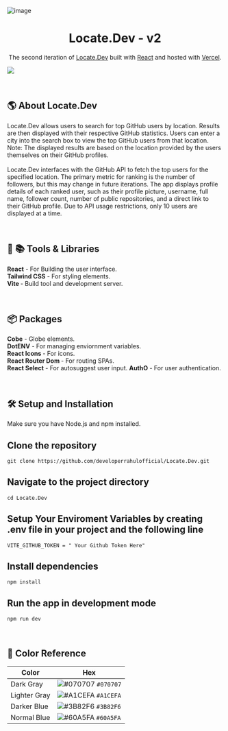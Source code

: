 ![image](https://github.com/developerrahulofficial/Locate.Dev/assets/83329806/1baac3e6-a638-473f-8714-d131a005d384)


<h1 align="center">
  Locate.Dev - v2
</h1>
<p align="center">
  The second iteration of <a href="https://location-git-jb69.vercel.app/" target="_blank">Locate.Dev</a> built with <a href="https://react.dev/" target="_blank">React</a> and hosted with <a href="https://vercel.com/" target="_blank">Vercel</a>.
</p>
<p align="center">
 
![](https://raw.githubusercontent.com/sheeehy/Geo-Git-v2/main/src/assets/GeogitHero.JPG)


<br>

## 🌎 About Locate.Dev

Locate.Dev allows users to search for top GitHub users by location. Results are then displayed with their respective GitHub statistics.
Users can enter a city into the search box to view the top GitHub users from that location. Note: The displayed results are based on the location provided by the users themselves on their GitHub profiles.
<br> <br>
Locate.Dev interfaces with the GitHub API to fetch the top users for the specified location. The primary metric for ranking is the number of followers, but this may change in future iterations.
The app displays profile details of each ranked user, such as their profile picture, username, full name, follower count, number of public repositories, and a direct link to their GitHub profile. Due to API usage restrictions, only 10 users are displayed at a time.

<br>




<p align="left">
 
 ## 🔧 📚 Tools & Libraries
   <b>React</b> - For Building the user interface.<br>
  <b>Tailwind CSS</b> - For styling elements.<br>
   <b>Vite </b> - Build tool and development server.
</p>

<br>

## 📦 Packages
   <b>Cobe</b> - Globe elements.<br>
  <b> DotENV</b> - For managing enviornment variables.<br>
   <b>React Icons </b> - For icons.<br>
   <b>React Router Dom </b> - For routing SPAs.<br>
    <b>React Select</b> - For autosuggest user input.
        <b>AuthO</b> - For user authentication.




</p>
<br>


## 🛠 Setup and Installation
Make sure you have Node.js and npm installed.

## Clone the repository
```
git clone https://github.com/developerrahulofficial/Locate.Dev.git
```
## Navigate to the project directory
```
cd Locate.Dev
```
## Setup Your Enviroment Variables by creating .env file in your project and the following line
```
VITE_GITHUB_TOKEN = " Your Github Token Here"

```
## Install dependencies
```
npm install
```
## Run the app in development mode
```
npm run dev
```


<br>

## 🎨 Color Reference

| Color          | Hex                                                                |
| -------------- | ------------------------------------------------------------------ |
| Dark Gray      | ![#070707](https://via.placeholder.com/10/0a192f?text=+) `#070707` |
| Lighter Gray   | ![#A1CEFA](https://via.placeholder.com/10/0a192f?text=+) `#A1CEFA` |
| Darker Blue    | ![#3B82F6](https://via.placeholder.com/10/303C55?text=+) `#3B82F6` |
| Normal Blue    | ![#60A5FA](https://via.placeholder.com/10/8892b0?text=+) `#60A5FA` |

